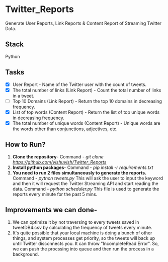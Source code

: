 # Twitter_Reports
Generate User Reports, Link Reports &amp; Content Report of Streaming Twitter Data.

## **Stack**

Python

## **Tasks**

- [x] User Report - Name of the Twitter user with the count of tweets.
- [x] The total number of links (Link Report) - Count the total number of links in a tweet.
- [ ] Top 10 Domains (Link Report) - Return the top 10 domains in decreasing frequency.
- [x] List of top words (Content Report) - Return the list of top unique words in decreasing frequency.
- [x] The total number of unique words (Content Report) - Unique words are the words other than conjunctions, adjectives, etc.

## **How to Run?**

1. **Clone the repository**- Command - _git clone https://github.com/vishuvish/Twitter_Reports_
2. **Install python packages**- Command - _pip install -r requirements.txt_
3. **You need to run 2 files simultaneously to generate the reports.**
Command - _python tweets.py_ 
This will ask the user to input the keyword and then it will request the Twitter Streaming API and start reading the data.
Command - _python scheduler.py_
This file is used to generate the reports every minute for the past 5 mins.

## **Improvements we can done-**

1. We can optimize it by not traversing to every tweets saved in tweetDB4.csv by calculating the frequency of tweets every minute.
2. It's quite possible that your local machine is doing a bunch of other things, and system processes get priority, so the tweets will back up until Twitter disconnects you. It can throw "IncompleteRead Error". So, we can push the procssing into queue and then run the process in a background. 